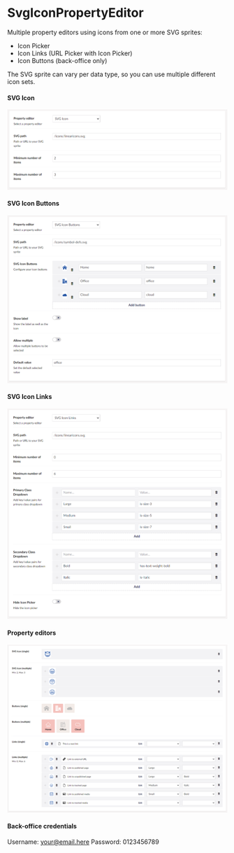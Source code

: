 # SvgIconPropertyEditor #

Multiple property editors using icons from one or more SVG sprites:

* Icon Picker
* Icon Links (URL Picker with Icon Picker)
* Icon Buttons (back-office only)

The SVG sprite can vary per data type, so you can use multiple different icon sets.

#### SVG Icon

![data-type-svg-icon](resources/data-type-svg-icon.png)

#### SVG Icon Buttons

![data-type-svg-icon-buttons](resources/data-type-svg-icon-buttons.png)

#### SVG Icon Links

![data-type-svg-icon-links](resources/data-type-svg-icon-links.png)

#### Property editors

![property-editors](resources/property-editors.png)

#### Back-office credentials

Username: your@email.here
Password: 0123456789

